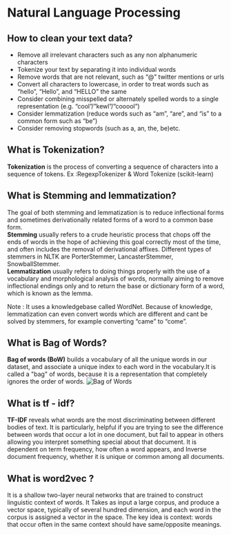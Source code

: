 # Natural Language Processing

## How to clean your text data?

  - Remove all irrelevant characters such as any non alphanumeric characters
  - Tokenize your text by separating it into individual words
  - Remove words that are not relevant, such as “@” twitter mentions or urls
  - Convert all characters to lowercase, in order to treat words such as “hello”, “Hello”, and “HELLO” the same
  - Consider combining misspelled or alternately spelled words to a single representation (e.g. “cool”/”kewl”/”cooool”)
  - Consider lemmatization (reduce words such as “am”, “are”, and “is” to a common form such as “be”)
  - Consider removing stopwords (such as a, an, the, be)etc.

## What is Tokenization?

**Tokenization** is the process of converting a sequence of characters into a sequence of tokens.
Ex :RegexpTokenizer & Word Tokenize (scikit-learn)

## What is Stemming and lemmatization?

The goal of both stemming and lemmatization is to reduce inflectional forms and sometimes derivationally related forms of a word to a common base form.</br>
**Stemming** usually refers to a crude heuristic process that chops off the ends of words in the hope of achieving this goal correctly most of the time, and often includes the removal of derivational affixes. Different types of stemmers in NLTK are PorterStemmer, LancasterStemmer, SnowballStemmer.</br>
**Lemmatization** usually refers to doing things properly with the use of a vocabulary and morphological analysis of words, normally aiming to remove inflectional endings only and to return the base or dictionary form of a word, which is known as the lemma.

Note : It uses a knowledgebase called WordNet. Because of knowledge, lemmatization can even convert words which are different and cant be solved by stemmers, for example converting “came” to “come”.

## What is Bag of Words?
**Bag of words (BoW)** builds a vocabulary of all the unique words in our dataset, and associate a unique index to each word in the vocabulary.It is called a "bag" of words, because it is a representation that completely ignores the order of words.
![Bag of Words](https://github.com/theainerd/MLInterview/blob/master/images/bag.jpg)

## What is tf - idf?
**TF-IDF** reveals what words are the most discriminating between different bodies of text. It is particularly, helpful if you are trying to see the difference between words that occur a lot in one document, but fail to appear in others allowing you interpret something special about that document. It is dependent on term frequency, how often a word appears, and Inverse document frequency, whether it is unique or common among all documents.

## What is word2vec ?

It is a shallow two-layer neural networks that are trained to construct linguistic context of words.
It Takes as input a large corpus, and produce a vector space, typically of several hundred dimension, and each word in the corpus is assigned a vector in the space.
The key idea is context: words that occur often in the same context should have same/opposite meanings.

